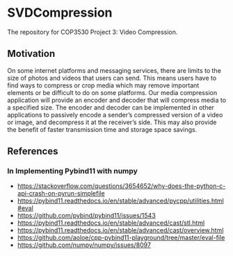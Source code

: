 # SVDCompression
The repository for COP3530 Project 3: Video Compression.

## Motivation
On some internet platforms and messaging services, there are limits to the size of photos and videos that users can send. This means users have to find ways to compress or crop media which may remove important elements or be difficult to do on some platforms. Our media compression application will provide an encoder and decoder that will compress media to a specified size. The encoder and decoder can be implemented in other applications to passively encode a sender’s compressed version of a video or image, and decompress it at the receiver’s side. This may also provide the benefit of faster transmission time and storage space savings.

## References

### In Implementing Pybind11 with numpy
- https://stackoverflow.com/questions/3654652/why-does-the-python-c-api-crash-on-pyrun-simplefile
- https://pybind11.readthedocs.io/en/stable/advanced/pycpp/utilities.html#eval
- https://github.com/pybind/pybind11/issues/1543
- https://pybind11.readthedocs.io/en/stable/advanced/cast/stl.html
- https://pybind11.readthedocs.io/en/stable/advanced/cast/overview.html
- https://github.com/aoloe/cpp-pybind11-playground/tree/master/eval-file
- https://github.com/numpy/numpy/issues/8097